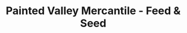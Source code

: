 ---
title: "Painted Valley Mercantile - Feed & Seed"
url: /dubois/painted-valley-mercantile-feed-und-seed/
shop: Landwirtschaftlich
---